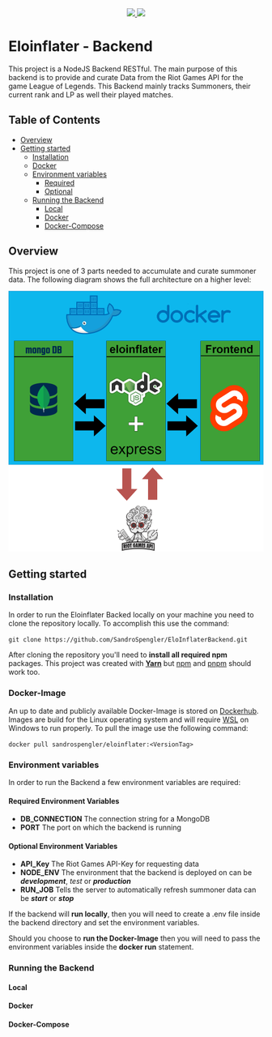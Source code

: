 <div align='center'>
  <a href='https://eloinflaterinstance.azurewebsites.net/'>
    <img src='https://tinyurl.com/AzureShield'>
  </a>
  <a href='https://eloinflaterinstance.azurewebsites.net/swagger/'>
    <img src='https://img.shields.io/badge/Docs-Swagger-green?logo=swagger'>
  </a>
</div>

# **Eloinflater - Backend**

This project is a NodeJS Backend RESTful. The main purpose of this backend is to provide and curate Data from the Riot Games API for the game League of Legends. This Backend mainly tracks Summoners, their current rank and LP as well their played matches.

## Table of Contents

- [Overview](#Overview)
- [Getting started](#Getting-started)
  - [Installation](#Installation)
  - [Docker](#Docker-Image)
  - [Environment variables](#Environment-variables)
    - [Required](#Required-Environment-Variables)
    - [Optional](#Optional-Environment-Variables)
  - [Running the Backend](#Running-the-Backend)
    - [Local](#Local)
    - [Docker](#Docker)
    - [Docker-Compose](#Docker-Compose)

## Overview

This project is one of 3 parts needed to accumulate and curate summoner data. The following diagram shows the full architecture on a higher level:

![Alt text](pictures/EloinflaterOverview.png)

## Getting started

### Installation

In order to run the Eloinflater Backed locally on your machine you need to clone the repository locally. To accomplish this use the command:

`git clone https://github.com/SandroSpengler/EloInflaterBackend.git`

After cloning the repository you'll need to **install all required npm** packages. This project was created with [**Yarn**](https://classic.yarnpkg.com/lang/en/docs/install/#windows-stable) but [npm](https://docs.npmjs.com/cli/v6/commands/npm-install) and [pnpm](https://pnpm.io/installation) should work too.

### Docker-Image

An up to date and publicly available Docker-Image is stored on [Dockerhub](https://hub.docker.com/r/sandrospengler/eloinflater/tags). Images are build for the Linux operating system and will require [WSL](https://learn.microsoft.com/en-us/windows/wsl/install) on Windows to run properly. To pull the image use the following command:

`docker pull sandrospengler/eloinflater:<VersionTag>`

### Environment variables

In order to run the Backend a few environment variables are required:

#### Required Environment Variables

- **DB_CONNECTION**
  The connection string for a MongoDB
- **PORT**
  The port on which the backend is running

#### Optional Environment Variables

- **API_Key**
  The Riot Games API-Key for requesting data
- **NODE_ENV**
  The environment that the backend is deployed on can be **_development_**, _test_ or **_production_**
- **RUN_JOB**
  Tells the server to automatically refresh summoner data can be **_start_** or **_stop_**

If the backend will **run locally**, then you will need to create a .env file inside the backend directory and set the environment variables.

Should you choose to **run the Docker-Image** then you will need to pass the environment variables inside the **docker run** statement.

### Running the Backend

#### Local

#### Docker

#### Docker-Compose
